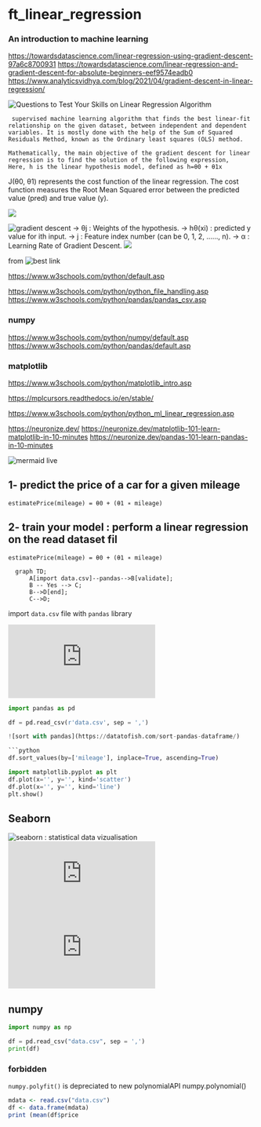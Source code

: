# ft_linear_regression
### An introduction to machine learning
https://towardsdatascience.com/linear-regression-using-gradient-descent-97a6c8700931
https://towardsdatascience.com/linear-regression-and-gradient-descent-for-absolute-beginners-eef9574eadb0
https://www.analyticsvidhya.com/blog/2021/04/gradient-descent-in-linear-regression/

![Questions to Test Your Skills on Linear Regression Algorithm](https://www.analyticsvidhya.com/blog/2021/06/25-questions-to-test-your-skills-on-linear-regression-algorithm/)

```
 supervised machine learning algorithm that finds the best linear-fit relationship on the given dataset, between independent and dependent variables. It is mostly done with the help of the Sum of Squared Residuals Method, known as the Ordinary least squares (OLS) method.

Mathematically, the main objective of the gradient descent for linear regression is to find the solution of the following expression,
Here, h is the linear hypothesis model, defined as h=θ0 + θ1x
```

 J(θ0, θ1) represents the cost function of the linear regression. 
 The cost function measures the Root Mean Squared error between the predicted value (pred) and true value (y). 
 
![](https://lh4.googleusercontent.com/arnL-sR0q4Evfgpb3b8e7YwldPQvS9YxFWcvHVikTYeshX2z_z7pW2B189kuCseBPe-bJabS4384cjzJKJL-HZHE1uS1h92whqhKitt-KkTYhTyWOG9sIYHiyFDYoop1fYryjpip)

![gradient descent](https://www.geeksforgeeks.org/gradient-descent-in-linear-regression/)
-> θj     : Weights of the hypothesis.
-> hθ(xi) : predicted y value for ith input.
-> j     : Feature index number (can be 0, 1, 2, ......, n).
-> α     : Learning Rate of Gradient Descent.
![](https://media.geeksforgeeks.org/wp-content/uploads/Cost-Function.jpg)

from ![best link](https://www.geeksforgeeks.org/gradient-descent-in-linear-regression/)

https://www.w3schools.com/python/default.asp

https://www.w3schools.com/python/python_file_handling.asp
https://www.w3schools.com/python/pandas/pandas_csv.asp

### numpy
https://www.w3schools.com/python/numpy/default.asp
https://www.w3schools.com/python/pandas/default.asp
### matplotlib
https://www.w3schools.com/python/matplotlib_intro.asp

https://mplcursors.readthedocs.io/en/stable/

https://www.w3schools.com/python/python_ml_linear_regression.asp

https://neuronize.dev/
https://neuronize.dev/matplotlib-101-learn-matplotlib-in-10-minutes
https://neuronize.dev/pandas-101-learn-pandas-in-10-minutes


![mermaid live](https://mermaid.live/edit#pako:eNpVjstqw0AMRX9FaNVC_ANeFBq7zSbQQrPzZCFsOTMk80CWCcH2v3ccb1qtxD3nCk3Yxo6xxP4W760lUTjVJkCe96ay4gb1NJyhKN7mAyv4GPgxw_7lEGGwMSUXLq-bv18lqKbjqjGodeG6bKh69r8Cz1A3R0oa0_kvOd3jDB-N-7b5_H9ihXPrs-mp7KloSaAieSq4Q8_iyXX5_WlNDKplzwbLvHYkV4MmLNmjUePPI7RYqoy8wzF1pFw7ugj5LVx-AfLqVWg)


## 1- predict the price of a car for a given mileage

`estimatePrice(mileage) = θ0 + (θ1 ∗ mileage)`

## 2-  train your model : perform a linear regression on the read dataset fil

`estimatePrice(mileage) = θ0 + (θ1 ∗ mileage)`



```mermaid
  graph TD;
      A[import data.csv]--pandas-->B[validate];
      B -- Yes --> C;
      B-->D[end];
      C-->D;
```

import `data.csv` file with `pandas` library

![pandas.pydata.org](https://pandas.pydata.org/pandas-docs/stable/reference/api/pandas.DataFrame.html#pandas.DataFrame)

```python
import pandas as pd

df = pd.read_csv(r'data.csv', sep = ',')

![sort with pandas](https://datatofish.com/sort-pandas-dataframe/)

```python
df.sort_values(by=['mileage'], inplace=True, ascending=True)
```


```python
import matplotlib.pyplot as plt
df.plot(x='', y='', kind='scatter')
df.plot(x='', y='', kind='line')
plt.show()
```

## Seaborn

![seaborn : statistical data vizualisation](https://seaborn.pydata.org/)
![Linear regression with marginal distributions](https://seaborn.pydata.org/examples/regression_marginals.html)
![relational plots](https://seaborn.pydata.org/tutorial/relational.html)

## numpy
```python
import numpy as np

df = pd.read_csv("data.csv", sep = ',')
print(df)

```

### forbidden 
`numpy.polyfit()` is depreciated to new polynomialAPI numpy.polynomial()



```R
mdata <- read.csv("data.csv")
df <- data.frame(mdata)
print (mean(df$price
```
